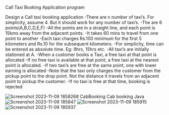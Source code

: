 Call Taxi Booking Application program 

 Design a Call taxi booking application
-There are n number of taxi’s. For simplicity, assume 4. But it should work for any number of taxi’s.
-The are 6 points(A,B,C,D,E,F)
-All the points are in a straight line, and each point is 15kms away from the adjacent points.
-It takes 60 mins to travel from one point to another
-Each taxi charges Rs.100 minimum for the first 5 kilometers and Rs.10 for the subsequent kilometers.
-For simplicity, time can be entered as absolute time. Eg: 9hrs, 15hrs etc.
-All taxi’s are initially stationed at A.
-When a customer books a Taxi, a free taxi at that point is allocated
-If no free taxi is available at that point, a free taxi at the nearest point is allocated.
-If two taxi’s are free at the same point, one with lower earning is allocated
-Note that the taxi only charges the customer from the pickup point to the drop point. Not the distance it travels from an adjacent point to pickup the customer.
-If no taxi is free at that time, booking is rejected


![Screenshot 2023-11-09 185826](https://github.com/VengadesaBoopathi/CabBooking/assets/131509767/e6e959fa-5a5d-47f2-929b-dbbf307b6b10)# CabBooking
Cab booking Java
![Screenshot 2023-11-09 185847](https://github.com/VengadesaBoopathi/CabBooking/assets/131509767/3f9f4aa7-1f46-4e02-a1d0-19993f1dd3fd)
![Screenshot 2023-11-09 185915](https://github.com/VengadesaBoopathi/CabBooking/assets/131509767/dfe2a2b6-9bc9-4aac-a6fa-51bb7b2bd3a9)
![Screenshot 2023-11-09 185937](https://github.com/VengadesaBoopathi/CabBooking/assets/131509767/fdfbfcef-22ce-45fa-bc4a-fcbef424b765)
